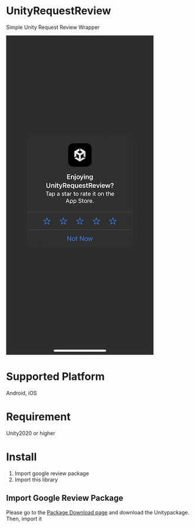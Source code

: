 # UnityRequestReview
Simple Unity Request Review Wrapper

![Preview](https://github.com/sanukin39/UnityRequestReview/blob/main/images/preview.PNG)

# Supported Platform
Android, iOS

# Requirement
Unity2020 or higher
# Install
1. Import google review package
2. Import this library

## Import Google Review Package
Please go to the [Package Download page](https://developers.google.com/unity/archive#play_in-app_review) and download the Unitypackage. Then, import it 
